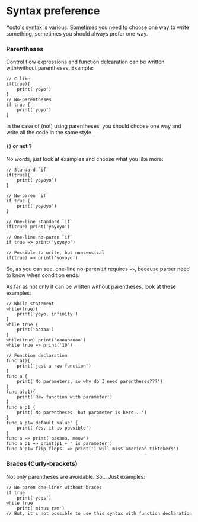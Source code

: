 # Syntax preference
Yocto's syntax is various. Sometimes you need to choose one way to write something, sometimes you should always prefer one way.

### Parentheses
Control flow expressions and function delcaration can be written with/without parentheses.
Example:
```
// C-like
if(true){
	print('yoyo')
}
// No-parentheses
if true {
	print('yoyo')
}
```
In the case of (not) using parentheses, you should choose one way and write all the code in the same style.

#### `()` or not ?
No words, just look at examples and choose what you like more:
```
// Standard `if`
if(true){
	print('yoyoyo')
}

// No-paren `if`
if true {
	print('yoyoyo')
}

// One-line standard `if`
if(true) print('yoyoyo')

// One-line no-paren `if`
if true => print('yoyoyo')

// Possible to write, but nonsensical
if(true) => print('yoyoyo')
```
So, as you can see, one-line no-paren `if` requires `=>`, because parser need to know when condition ends.

As far as not only if can be written without parentheses, look at these examples:
```
// While statement
while(true){
	print('yoyo, infinity')
}
while true {
	print('aaaaa')
}
while(true) print('oaoaoaoao')
while true => print('10')

// Function declaration
func a(){
	print('just a raw function')
}
func a {
	print('No parameters, so why do I need parentheses???')
}
func a(p1){
	print('Raw function with parameter')
}
func a p1 {
	print('No parentheses, but parameter is here...')
}
func a p1='default value' {
	print('Yes, it is possible')
}
func a => print('oaoaoa, meow')
func a p1 => print(p1 + ' is parameter')
func a p1='flip flops' => print('I will miss american tiktokers')
```

### Braces (Curly-brackets)
Not only parentheses are avoidable. So... Just examples:
```
// No-paren one-liner without braces
if true
	print('yeps')
while true
	print('minus ram')
// But, it's not possible to use this syntax with function declaration
```
